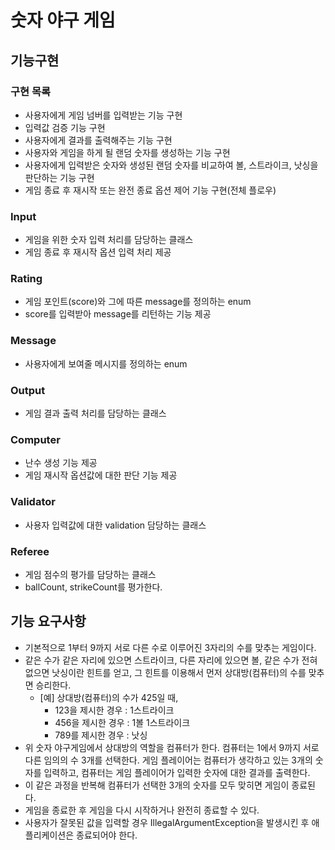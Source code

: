 # 숫자 야구 게임

## 기능구현

### 구현 목록
* 사용자에게 게임 넘버를 입력받는 기능 구현
* 입력값 검증 기능 구현
* 사용자에게 결과를 출력해주는 기능 구현
* 사용자와 게임을 하게 될 랜덤 숫자를 생성하는 기능 구현
* 사용자에게 입력받은 숫자와 생성된 랜덤 숫자를 비교하여 볼, 스트라이크, 낫싱을 판단하는 기능 구현
* 게임 종료 후 재시작 또는 완전 종료 옵션 제어 기능 구현(전체 플로우)

### Input
* 게임을 위한 숫자 입력 처리를 담당하는 클래스
* 게임 종료 후 재시작 옵션 입력 처리 제공
### Rating
* 게임 포인트(score)와 그에 따른 message를 정의하는 enum
* score를 입력받아 message를 리턴하는 기능 제공
### Message
* 사용자에게 보여줄 메시지를 정의하는 enum
### Output
* 게임 결과 출력 처리를 담당하는 클래스
### Computer
* 난수 생성 기능 제공
* 게임 재시작 옵션값에 대한 판단 기능 제공
### Validator
* 사용자 입력값에 대한 validation 담당하는 클래스
### Referee
* 게임 점수의 평가를 담당하는 클래스
* ballCount, strikeCount를 평가한다.

## 기능 요구사항
* 기본적으로 1부터 9까지 서로 다른 수로 이루어진 3자리의 수를 맞추는 게임이다.
* 같은 수가 같은 자리에 있으면 스트라이크, 다른 자리에 있으면 볼, 같은 수가 전혀 없으면 낫싱이란 힌트를 얻고, 그 힌트를
  이용해서 먼저 상대방(컴퓨터)의 수를 맞추면 승리한다.
    * [예] 상대방(컴퓨터)의 수가 425일 때,
        * 123을 제시한 경우 : 1스트라이크
        * 456을 제시한 경우 : 1볼 1스트라이크
        * 789를 제시한 경우 : 낫싱
* 위 숫자 야구게임에서 상대방의 역할을 컴퓨터가 한다. 컴퓨터는 1에서 9까지 서로 다른 임의의 수 3개를 선택한다. 게임 플레이어는
  컴퓨터가 생각하고 있는 3개의 숫자를 입력하고, 컴퓨터는 게임 플레이어가 입력한 숫자에 대한 결과를 출력한다.
* 이 같은 과정을 반복해 컴퓨터가 선택한 3개의 숫자를 모두 맞히면 게임이 종료된다.
* 게임을 종료한 후 게임을 다시 시작하거나 완전히 종료할 수 있다.
* 사용자가 잘못된 값을 입력할 경우 IllegalArgumentException을 발생시킨 후 애플리케이션은 종료되어야 한다.